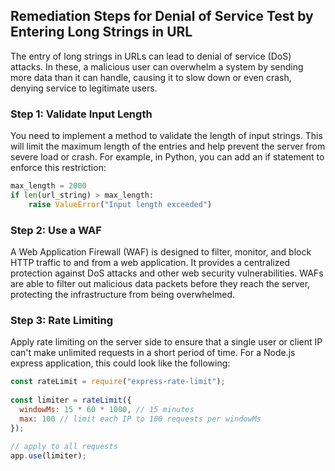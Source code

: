 

## Remediation Steps for Denial of Service Test by Entering Long Strings in URL
The entry of long strings in URLs can lead to denial of service (DoS) attacks. In these, a malicious user can overwhelm a system by sending more data than it can handle, causing it to slow down or even crash, denying service to legitimate users.
### Step 1: Validate Input Length
You need to implement a method to validate the length of input strings. This will limit the maximum length of the entries and help prevent the server from severe load or crash.
For example, in Python, you can add an if statement to enforce this restriction:
```python
max_length = 2000
if len(url_string) > max_length:
    raise ValueError("Input length exceeded")
```
### Step 2: Use a WAF
A Web Application Firewall (WAF) is designed to filter, monitor, and block HTTP traffic to and from a web application. It provides a centralized protection against DoS attacks and other web security vulnerabilities. WAFs are able to filter out malicious data packets before they reach the server, protecting the infrastructure from being overwhelmed.
### Step 3: Rate Limiting
Apply rate limiting on the server side to ensure that a single user or client IP can't make unlimited requests in a short period of time. For a Node.js express application, this could look like the following:
```javascript
const rateLimit = require("express-rate-limit");
 
const limiter = rateLimit({
  windowMs: 15 * 60 * 1000, // 15 minutes
  max: 100 // limit each IP to 100 requests per windowMs
});
 
// apply to all requests
app.use(limiter);
```